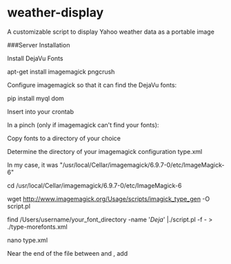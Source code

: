 # weather-display
A customizable script to display Yahoo weather data as a portable image


###Server Installation

Install DejaVu Fonts

apt-get install imagemagick pngcrush

Configure imagemagick so that it can find the DejaVu fonts:


pip install myql dom

Insert into your crontab 




In a pinch (only if imagemagick can't find your fonts):

Copy fonts to a directory of your choice

Determine the directory of your imagemagick configuration type.xml

In my case, it was "/usr/local/Cellar/imagemagick/6.9.7-0/etc/ImageMagick-6"

cd /usr/local/Cellar/imagemagick/6.9.7-0/etc/ImageMagick-6

wget http://www.imagemagick.org/Usage/scripts/imagick_type_gen -O script.pl

find /Users/username/your_font_directory -name '*Deja*' |./script.pl -f - > ./type-morefonts.xml

nano type.xml

Near the end of the file between <typemap> and </typemap>, add <include file="type-morefonts.xml" />
